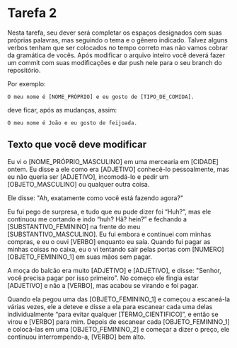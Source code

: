 # Tarefa 2

Nesta tarefa, seu dever será completar os espaços designados com suas próprias palavras, mas seguindo o tema e o gênero indicado. Talvez alguns verbos tenham que ser colocados no tempo correto mas não vamos cobrar da gramática de vocês. Após modificar o arquivo inteiro você deverá fazer um commit com suas modificações e dar push nele para o seu branch do repositório.

Por exemplo:

```
O meu nome é [NOME_PRÓPRIO] e eu gosto de [TIPO_DE_COMIDA].
```
deve ficar, após as mudanças, assim:

```
O meu nome é João e eu gosto de feijoada.
```



## Texto que você deve modificar

Eu vi o [NOME_PRÓPRIO_MASCULINO] em uma mercearia em [CIDADE] ontem. Eu disse a ele como era [ADJETIVO] conhecê-lo pessoalmente, mas eu não queria ser [ADJETIVO], incomodá-lo e pedir um [OBJETO_MASCULINO] ou qualquer outra coisa.

Ele disse: "Ah, exatamente como você está fazendo agora?"

Eu fui pego de surpresa, e tudo que eu pude dizer foi “Huh?”, mas ele continuou me cortando e indo “huh? Hã? hein?” e fechando a [SUBSTANTIVO_FEMININO] na frente do meu [SUBSTANTIVO_MASCULINO]. Eu fui embora e continuei com minhas compras, e eu o ouvi [VERBO] enquanto eu saía. Quando fui pagar as minhas coisas no caixa, eu o vi tentando sair pelas portas com [NUMERO] [OBJETO_FEMININO_1] em suas mãos sem pagar.

A moça do balcão era muito [ADJETIVO] e [ADJETIVO], e disse: "Senhor, você precisa pagar por isso primeiro". No começo ele fingia estar [ADJETIVO] e não a [VERBO], mas acabou se virando e foi pagar.

Quando ela pegou uma das [OBJETO_FEMININO_1] e começou a escaneá-la várias vezes, ele a deteve e disse a ela para escanear cada uma delas individualmente “para evitar qualquer [TERMO_CIENTIFICO]”, e então se virou e [VERBO] para mim. Depois de escanear cada [OBJETO_FEMININO_1] e colocá-las em uma [OBJETO_FEMININO_2] e começar a dizer o preço, ele continuou interrompendo-a, [VERBO] bem alto.